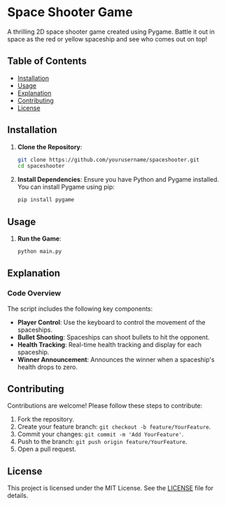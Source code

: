 # Space Shooter Game

A thrilling 2D space shooter game created using Pygame. Battle it out in space as the red or yellow spaceship and see who comes out on top!

## Table of Contents

- [Installation](#installation)
- [Usage](#usage)
- [Explanation](#explanation)
- [Contributing](#contributing)
- [License](#license)

## Installation

1. **Clone the Repository**:
    ```sh
    git clone https://github.com/yourusername/spaceshooter.git
    cd spaceshooter
    ```

2. **Install Dependencies**:
    Ensure you have Python and Pygame installed. You can install Pygame using pip:
    ```sh
    pip install pygame
    ```

## Usage

1. **Run the Game**:
    ```sh
    python main.py
    ```

## Explanation

### Code Overview

The script includes the following key components:
- **Player Control**: Use the keyboard to control the movement of the spaceships.
- **Bullet Shooting**: Spaceships can shoot bullets to hit the opponent.
- **Health Tracking**: Real-time health tracking and display for each spaceship.
- **Winner Announcement**: Announces the winner when a spaceship's health drops to zero.

## Contributing

Contributions are welcome! Please follow these steps to contribute:

1. Fork the repository.
2. Create your feature branch: `git checkout -b feature/YourFeature`.
3. Commit your changes: `git commit -m 'Add YourFeature'`.
4. Push to the branch: `git push origin feature/YourFeature`.
5. Open a pull request.

## License

This project is licensed under the MIT License. See the [LICENSE](LICENSE) file for details.
